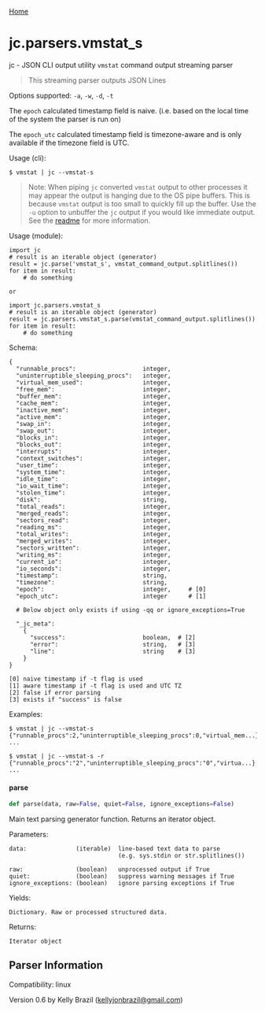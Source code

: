 [Home](https://kellyjonbrazil.github.io/jc/)
<a id="jc.parsers.vmstat_s"></a>

# jc.parsers.vmstat\_s

jc - JSON CLI output utility `vmstat` command output streaming parser

> This streaming parser outputs JSON Lines

Options supported: `-a`, `-w`, `-d`, `-t`

The `epoch` calculated timestamp field is naive. (i.e. based on the local
time of the system the parser is run on)

The `epoch_utc` calculated timestamp field is timezone-aware and is only
available if the timezone field is UTC.

Usage (cli):

    $ vmstat | jc --vmstat-s

> Note: When piping `jc` converted `vmstat` output to other processes it may
appear the output is hanging due to the OS pipe buffers. This is because
`vmstat` output is too small to quickly fill up the buffer. Use the `-u`
option to unbuffer the `jc` output if you would like immediate output. See
the [readme](https://github.com/kellyjonbrazil/jc/tree/master#unbuffering-output)
for more information.

Usage (module):

    import jc
    # result is an iterable object (generator)
    result = jc.parse('vmstat_s', vmstat_command_output.splitlines())
    for item in result:
        # do something

    or

    import jc.parsers.vmstat_s
    # result is an iterable object (generator)
    result = jc.parsers.vmstat_s.parse(vmstat_command_output.splitlines())
    for item in result:
        # do something

Schema:

    {
      "runnable_procs":                   integer,
      "uninterruptible_sleeping_procs":   integer,
      "virtual_mem_used":                 integer,
      "free_mem":                         integer,
      "buffer_mem":                       integer,
      "cache_mem":                        integer,
      "inactive_mem":                     integer,
      "active_mem":                       integer,
      "swap_in":                          integer,
      "swap_out":                         integer,
      "blocks_in":                        integer,
      "blocks_out":                       integer,
      "interrupts":                       integer,
      "context_switches":                 integer,
      "user_time":                        integer,
      "system_time":                      integer,
      "idle_time":                        integer,
      "io_wait_time":                     integer,
      "stolen_time":                      integer,
      "disk":                             string,
      "total_reads":                      integer,
      "merged_reads":                     integer,
      "sectors_read":                     integer,
      "reading_ms":                       integer,
      "total_writes":                     integer,
      "merged_writes":                    integer,
      "sectors_written":                  integer,
      "writing_ms":                       integer,
      "current_io":                       integer,
      "io_seconds":                       integer,
      "timestamp":                        string,
      "timezone":                         string,
      "epoch":                            integer,     # [0]
      "epoch_utc":                        integer      # [1]

      # Below object only exists if using -qq or ignore_exceptions=True

      "_jc_meta":
        {
          "success":                      boolean,  # [2]
          "error":                        string,   # [3]
          "line":                         string    # [3]
        }
    }

    [0] naive timestamp if -t flag is used
    [1] aware timestamp if -t flag is used and UTC TZ
    [2] false if error parsing
    [3] exists if "success" is false

Examples:

    $ vmstat | jc --vmstat-s
    {"runnable_procs":2,"uninterruptible_sleeping_procs":0,"virtual_mem...}
    ...

    $ vmstat | jc --vmstat-s -r
    {"runnable_procs":"2","uninterruptible_sleeping_procs":"0","virtua...}
    ...

<a id="jc.parsers.vmstat_s.parse"></a>

#### parse

```python
def parse(data, raw=False, quiet=False, ignore_exceptions=False)
```

Main text parsing generator function. Returns an iterator object.

Parameters:

    data:              (iterable)  line-based text data to parse
                                   (e.g. sys.stdin or str.splitlines())

    raw:               (boolean)   unprocessed output if True
    quiet:             (boolean)   suppress warning messages if True
    ignore_exceptions: (boolean)   ignore parsing exceptions if True

Yields:

    Dictionary. Raw or processed structured data.

Returns:

    Iterator object

## Parser Information
Compatibility:  linux

Version 0.6 by Kelly Brazil (kellyjonbrazil@gmail.com)
